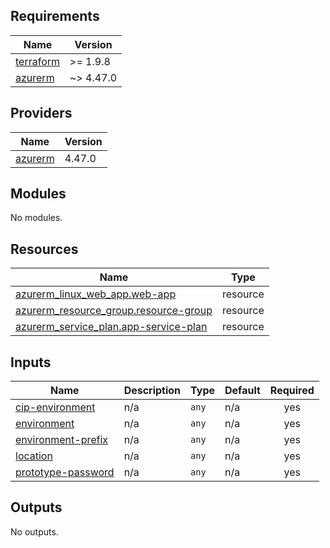<!-- BEGIN_TF_DOCS -->
## Requirements

| Name | Version |
|------|---------|
| <a name="requirement_terraform"></a> [terraform](#requirement\_terraform) | >= 1.9.8 |
| <a name="requirement_azurerm"></a> [azurerm](#requirement\_azurerm) | ~> 4.47.0 |

## Providers

| Name | Version |
|------|---------|
| <a name="provider_azurerm"></a> [azurerm](#provider\_azurerm) | 4.47.0 |

## Modules

No modules.

## Resources

| Name | Type |
|------|------|
| [azurerm_linux_web_app.web-app](https://registry.terraform.io/providers/hashicorp/azurerm/latest/docs/resources/linux_web_app) | resource |
| [azurerm_resource_group.resource-group](https://registry.terraform.io/providers/hashicorp/azurerm/latest/docs/resources/resource_group) | resource |
| [azurerm_service_plan.app-service-plan](https://registry.terraform.io/providers/hashicorp/azurerm/latest/docs/resources/service_plan) | resource |

## Inputs

| Name | Description | Type | Default | Required |
|------|-------------|------|---------|:--------:|
| <a name="input_cip-environment"></a> [cip-environment](#input\_cip-environment) | n/a | `any` | n/a | yes |
| <a name="input_environment"></a> [environment](#input\_environment) | n/a | `any` | n/a | yes |
| <a name="input_environment-prefix"></a> [environment-prefix](#input\_environment-prefix) | n/a | `any` | n/a | yes |
| <a name="input_location"></a> [location](#input\_location) | n/a | `any` | n/a | yes |
| <a name="input_prototype-password"></a> [prototype-password](#input\_prototype-password) | n/a | `any` | n/a | yes |

## Outputs

No outputs.
<!-- END_TF_DOCS -->